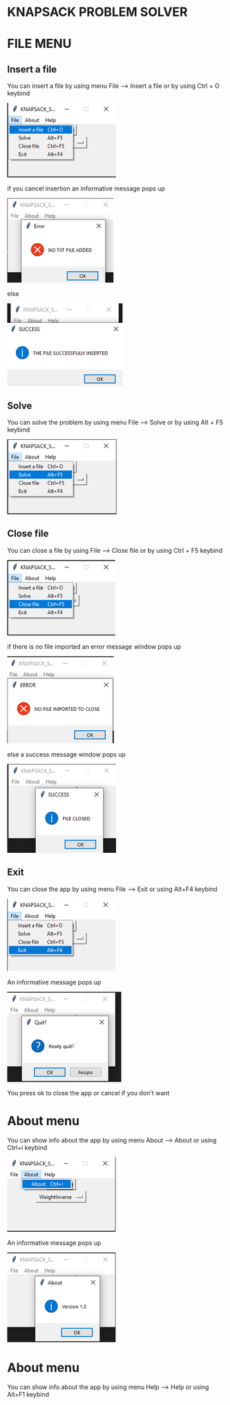 # KNAPSACK PROBLEM SOLVER

# FILE MENU

## Insert a file

You can insert a file by using menu File --> Insert a file or by using Ctrl + O keybind

<p><img src = "images/file_menu/insert a file.png" title="Insert file"/> </p>

if you cancel insertion an informative message pops up

<p><img src = "images/file_menu/no file added.png" title = "Insert file cancelation"/> </p>

else

<p><img src = "images/file_menu/success.png" title="Successful Insertion"/> </p>

## Solve

You can solve the problem by using menu File --> Solve or by using Alt + F5 keybind

<p><img src = "images/file_menu/solve menu.png" title= "Solve menu"/></p>


## Close file

You can close a file by using File --> Close file or by using Ctrl + F5 keybind

<p><img src= "images/file_menu/close file menu.png" title="Close file menu"/> </p>

if there is no file imported an error message window pops up

<p><img src= "images/file_menu/no file to close.png" title="No file to close"/> </p>

else a success message window pops up

<p><img src= "images/file_menu/close file success.png" title="Success to close"/> </p>

## Exit


You can close the app by using menu File --> Exit or using Alt+F4 keybind

<p><img src = "images/file_menu/exit menu.png" title="Close app"/></p> 

An informative message pops up

<p><img src ="images/file_menu/exit menu pop up.png" title="close app pop up"/> </p>

You press ok to close the app or cancel if you don't want

# About menu

You can show info about the app by using menu About --> About or using Ctrl+i keybind

<p><img src="images/about_menu/about menu.png" title="about menu"/></p>

An informative message pops up

<p><img src="images/about_menu/about.png" title="about menu"/></p> 

# About menu

You can show info about the app by using menu Help --> Help or using Alt+F1 keybind